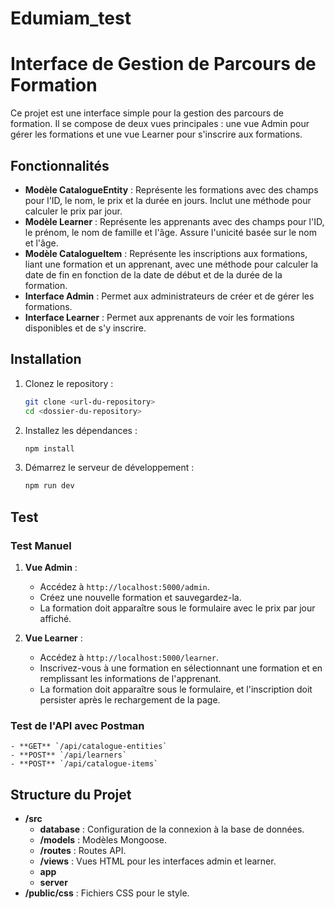 # Edumiam_test
# Interface de Gestion de Parcours de Formation

Ce projet est une interface simple pour la gestion des parcours de formation. Il se compose de deux vues principales : une vue Admin pour gérer les formations et une vue Learner pour s'inscrire aux formations.

## Fonctionnalités

- **Modèle CatalogueEntity** : Représente les formations avec des champs pour l'ID, le nom, le prix et la durée en jours. Inclut une méthode pour calculer le prix par jour.
- **Modèle Learner** : Représente les apprenants avec des champs pour l'ID, le prénom, le nom de famille et l'âge. Assure l'unicité basée sur le nom et l'âge.
- **Modèle CatalogueItem** : Représente les inscriptions aux formations, liant une formation et un apprenant, avec une méthode pour calculer la date de fin en fonction de la date de début et de la durée de la formation.
- **Interface Admin** : Permet aux administrateurs de créer et de gérer les formations.
- **Interface Learner** : Permet aux apprenants de voir les formations disponibles et de s'y inscrire.

## Installation

1. Clonez le repository :

    ```bash
    git clone <url-du-repository>
    cd <dossier-du-repository>
    ```

2. Installez les dépendances :

    ```bash
    npm install
    ```

3. Démarrez le serveur de développement :

    ```bash
    npm run dev
    ```

## Test

### Test Manuel

1. **Vue Admin** :
    - Accédez à `http://localhost:5000/admin`.
    - Créez une nouvelle formation et sauvegardez-la.
    - La formation doit apparaître sous le formulaire avec le prix par jour affiché.

2. **Vue Learner** :
    - Accédez à `http://localhost:5000/learner`.
    - Inscrivez-vous à une formation en sélectionnant une formation et en remplissant les informations de l'apprenant.
    - La formation doit apparaître sous le formulaire, et l'inscription doit persister après le rechargement de la page.

### Test de l'API avec Postman

    - **GET** `/api/catalogue-entities`
    - **POST** `/api/learners`
    - **POST** `/api/catalogue-items`

## Structure du Projet

- **/src**
  - **database** : Configuration de la connexion à la base de données.
  - **/models** : Modèles Mongoose.
  - **/routes** : Routes API.
  - **/views** : Vues HTML pour les interfaces admin et learner.
  - **app**
  - **server**
- **/public/css** : Fichiers CSS pour le style.



